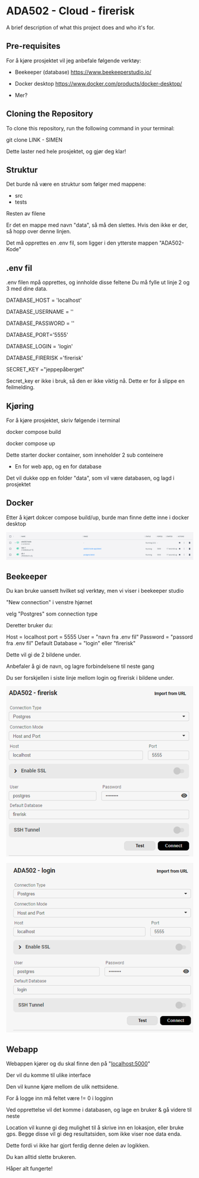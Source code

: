# ADA502 - Cloud - firerisk

A brief description of what this project does and who it's for.

## Pre-requisites

For å kjøre prosjektet vil jeg anbefale følgende verktøy:

- Beekeeper (database)
https://www.beekeeperstudio.io/

- Docker desktop
https://www.docker.com/products/docker-desktop/

- Mer?

## Cloning the Repository

To clone this repository, run the following command in your terminal:

git clone LINK - SIMEN

Dette laster ned hele prosjektet, og gjør deg klar! 

## Struktur

Det burde nå være en struktur som følger med mappene:

-   src
-   tests

Resten av filene

Er det en mappe med navn "data", så må den slettes. Hvis den ikke er der, så hopp over denne linjen.

Det må opprettes en .env fil, som ligger i den ytterste mappen "ADA502-Kode"

## .env fil

.env filen mpå opprettes, og innholde disse feltene
Du må fylle ut linje 2 og 3 med dine data.

DATABASE_HOST = 'localhost'

DATABASE_USERNAME = ''

DATABASE_PASSWORD = ''

DATABASE_PORT='5555'

DATABASE_LOGIN = 'login'

DATABASE_FIRERISK ='firerisk'

SECRET_KEY ="jeppepåberget"

Secret_key er ikke i bruk, så den er ikke viktig nå. Dette er for å slippe en feilmelding.

## Kjøring

For å kjøre prosjektet, skriv følgende i terminal

docker compose build

docker compose up

Dette starter docker container, som inneholder 2 sub conteinere
- En for web app, og en for database

Det vil dukke opp en folder "data", som vil være databasen, og lagd i prosjektet

## Docker

Etter å kjørt dokcer compose build/up, burde man finne dette inne i docker desktop

![](image.png)

## Beekeeper

Du kan bruke uansett hvilket sql verktøy, men vi viser i beekeeper studio

"New connection" i venstre hjørnet

velg "Postgres" som connection type

Deretter bruker du:

Host = localhost
port = 5555
User = "navn fra .env fil"
Password = "passord fra .env fil"
Default Database = "login" eller "firerisk"

Dette vil gi de 2 bildene under. 

Anbefaler å gi de navn, og lagre forbindelsene til neste gang

Du ser forskjellen i siste linje mellom login og firerisk i bildene under.


![alt text](image-1.png)

![alt text](image-2.png)


## Webapp

Webappen kjører og du skal finne den på "[localhost:5000](http://localhost:5000/)"

Der vil du komme til ulike interface

Den vil kunne kjøre mellom de ulik nettsidene.

For å logge inn må feltet være != 0 i logginn

Ved opprettelse vil det komme i databasen, og lage en bruker & gå videre til neste

Location vil kunne gi deg mulighet til å skrive inn en lokasjon, eller bruke gps.
Begge disse vil gi deg resultatsiden, som ikke viser noe data enda.

Dette fordi vi ikke har gjort ferdig denne delen av logikken.

Du kan alltid slette brukeren.

Håper alt fungerte! 